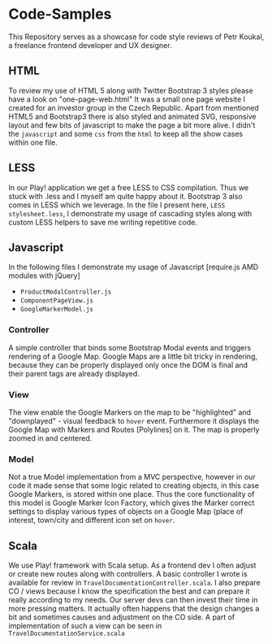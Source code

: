 # Code-Samples

This Repository serves as a showcase for code style reviews of Petr Koukal, a freelance frontend developer and UX designer.

## HTML

To review my use of HTML 5 along with Twitter Bootstrap 3 styles please have a look on "one-page-web.html" It was a small one page website I created for an investor group in the Czech Republic. 
Apart from mentioned HTML5 and Bootstrap3 there is also styled and animated SVG, responsive layout and few bits of javascript to make the page a bit more alive.
I didn't the ```javascript``` and some ```css``` from the ```html``` to keep all the show cases within one file. 

## LESS 

In our Play! application we get a free LESS to CSS compilation. Thus we stuck with .less and I myself am quite happy about it. Bootstrap 3 also comes in LESS which we leverage. 
In the file I present here, ```LESS stylesheet.less```, I demonstrate my usage of cascading styles along with custom LESS helpers to save me writing repetitive code. 

## Javascript

In the following files I demonstrate my usage of Javascript [require.js AMD modules with jQuery]
- ```ProductModalController.js```
- ```ComponentPageView.js```
- ```GoogleMarkerModel.js```

### Controller
A simple controller that binds some Bootstrap Modal events and triggers rendering of a Google Map. Google Maps are a little bit tricky in rendering, because they can be properly displayed only once the DOM is final and their parent tags are already displayed.

### View 
The view enable the Google Markers on the map to be "highlighted" and "downplayed" - visual feedback to ```hover``` event. Furthermore it displays the Google Map with Markers and Routes [Polylines] on it. The map is properly zoomed in and centered.

### Model
Not a true Model implementation from a MVC perspective, however in our code it made sense that some logic related to creating objects, in this case Google Markers, is stored within one place. Thus the core functionality of this model is Google Marker Icon Factory, which gives the Marker correct settings to display various types of objects on a Google Map (place of interest, town/city and different icon set on ```hover```.

## Scala

We use Play! framework with Scala setup. As a frontend dev I often adjust or create new routes along with controllers. A basic controller I wrote is available for review in ```TravelDocumentationController.scala```.
I also prepare CO / views because I know the specification the best and can prepare it really according to my needs. Our server devs can then invest their time in more pressing matters. It actually often happens that the design changes a bit and sometimes causes and adjustment on the CO side. A part of implementation of such a view can be seen in ```TravelDocumentationService.scala```
